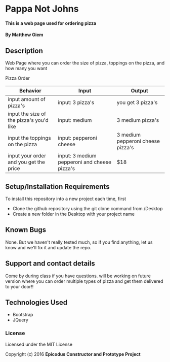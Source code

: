 # Pappa Not Johns

#### This is a web page used for ordering pizza

#### By Matthew Giem

## Description

Web Page where you can order the size of pizza, toppings on the pizza, and how many you want

Pizza Order

|Behavior    |Input   |Output   |
|---|---|---|
| input amount of pizza's  | input: 3 pizza's  | you get 3 pizza's  |
| input the size of the pizza's you'd like |  input: medium | 3 medium pizza's |
|  input the toppings on the pizza  | input: pepperoni cheese| 3 medium pepperoni cheese pizza's|
|input your order and you get the price |input: 3 medium pepperoni and cheese pizza's| $18 |


## Setup/Installation Requirements


To install this repository into a new project each time, first

* Clone the github repository using the git clone command from /Desktop
* Create a new folder in the Desktop with your project name

## Known Bugs

None.  But we haven't really tested much, so if you find anything, let us know and we'll fix it and update the repo.  

## Support and contact details

Come by during class if you have questions. will be working on future version where you can order multiple types of pizza and get them delivered to your door!!

## Technologies Used

* Bootstrap
* JQuery

### License

Licensed under the MIT License

Copyright (c) 2016 **Epicodus Constructor and Prototype Project**
